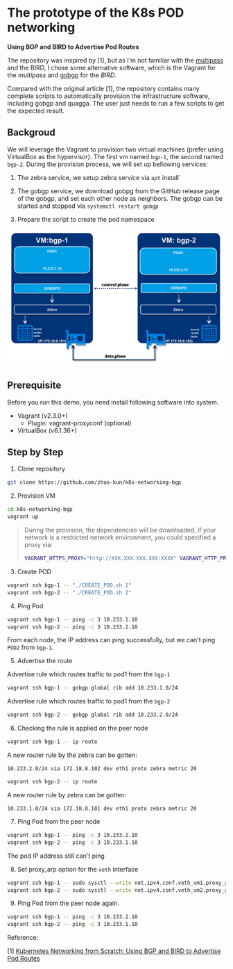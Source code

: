 
# The prototype of the K8s POD networking

**Using BGP and BIRD to Advertise Pod Routes**


The repository was inspired by [1], but as I'm not familiar with the [multipass](https://multipass.run/) and the BIRD, I chose some alternative software, which is the Vagrant for the *multipass* and [gobgp](https://github.com/osrg/gobgp) for the *BIRD*.

Compared with the original article [1], the repository contains many complete scripts to automatically provision the infrastructure software, including gobgp and quagga. The user just needs to run a few scripts to get the expected result.

## Backgroud

We will leverage the Vagrant to provision two virtual machines (prefer using VirtualBox as the hypervisor). The first vm named `bgp-1`, the second named `bgp-2`. During the provision process, we will set up bellowing services:

1. The zebra service, we setup zebra service via `apt` install`

2. The gobgp service, we download gobpg from the GitHub release page of the gobgp, and set each other node as neighbors. The gobgp can be started and stopped via `systemctl restart gobgp`

3. Prepare the script to create the pod namespace

![architecture](architecture.png)

## Prerequisite

Before you run this demo, you need install following software into system.

- Vagrant (v2.3.0+)
  - Plugin: vagrant-proxyconf (optional)
- VirtualBox (v6.1.36+)


## Step by Step

1. Clone repository

```bash
git clone https://github.com/zhao-kun/k8s-networking-bgp
```

2. Provision VM

```bash
cd k8s-networking-bgp
vagrant up
```

> During the provision, the dependencise will be downloaded, if your network is a restricted network environment, you could specified a proxy via:
> ```bash
>VAGRANT_HTTPS_PROXY="http://XXX.XXX.XXX.XXX:XXXX" VAGRANT_HTTP_PROXY="http://XXX.XXX.XXX.XXX:XXXX" vagrant up
> ```

3. Create POD

```bash
vagrant ssh bgp-1 -- "./CREATE_POD.sh 1"
vagrant ssh bgp-2 -- "./CREATE_POD.sh 2"
```

4. Ping Pod

```bash
vagrant ssh bgp-1 -- ping -c 3 10.233.1.10
vagrant ssh bgp-2 -- ping -c 3 10.233.2.10
```

From each node, the IP address can ping successfully, but we can't ping `POD2` from `bgp-1`.

5. Advertise the route


Advertise rule which routes traffic to pod1 from the `bgp-1`

```bash
vagrant ssh bgp-1 -- gobgp global rib add 10.233.1.0/24
```

Advertise rule which routes traffic to pod1 from the `bgp-2`
```bash
vagrant ssh bgp-2 -- gobgp global rib add 10.233.2.0/24
```

6. Checking the rule is applied on the peer node

```bash
vagrant ssh bgp-1 -- ip route
```
A new router rule by the zebra can be gotten:

```
10.233.2.0/24 via 172.18.8.102 dev eth1 proto zebra metric 20
```

```bash
vagrant ssh bgp-2 -- ip route
```
A new router rule by zebra can be gotten:

```
10.233.1.0/24 via 172.18.8.101 dev eth1 proto zebra metric 20
```

7. Ping Pod from the peer node

```bash
vagrant ssh bgp-1 -- ping -c 3 10.233.2.10
vagrant ssh bgp-2 -- ping -c 3 10.233.1.10
```

The pod IP address still can't ping

8. Set proxy_arp option for the `veth` interface

```bash
vagrant ssh bgp-1 -- sudo sysctl --write net.ipv4.conf.veth_vm1.proxy_arp=1
vagrant ssh bgp-2 -- sudo sysctl --write net.ipv4.conf.veth_vm2.proxy_arp=1
```

9. Ping Pod from the peer node again.

```bash
vagrant ssh bgp-1 -- ping -c 3 10.233.2.10
vagrant ssh bgp-2 -- ping -c 3 10.233.1.10
```

Reference:

[1] [Kubernetes Networking from Scratch: Using BGP and BIRD to Advertise Pod Routes](https://dustinspecker.com/posts/kubernetes-networking-from-scratch-bgp-bird-advertise-pod-routes/)
